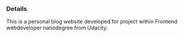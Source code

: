### Details

This is a personal blog website developed for project within Frontend webdeveloper nanodegree from Udacity.
